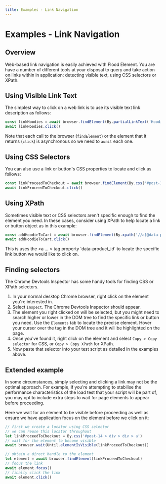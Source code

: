 ```yaml
---
title: Examples - Link Navigation
---
```


# Examples - Link Navigation

## Overview

Web-based link navigation is easily achieved with Flood Element. You are have a number of different tools at your disposal to query and take action on links within in application: detecting visible text, using CSS selectors or XPath.

## Using Visible Link Text

The simplest way to click on a web link is to use its visible text link description as follows:

```typescript
const linkHoodies = await browser.findElement(By.partialLinkText('Hoodies'))
await linkHoodies.click()
```

Note that each call to the browser (`findElement`) or the element that it returns (`click`) is asynchronous so we need to `await` each one.

## Using CSS Selectors

You can also use a link or button's CSS properties to locate and click as follows:

```typescript
const linkProceedToCheckout = await browser.findElement(By.css('#post-14 > div > div > a'))
await linkProceedToCheckout.click()
```

## Using XPath

Sometimes visible text or CSS selectors aren't specific enough to find the element you need. In these cases, consider using
XPath to help locate a link or button object as in this example:

```typescript
const addHoodieToCart = await browser.findElement(By.xpath('//a[@data-product_id=39]'))
await addHoodieToCart.click()
```

This is uses the <a ... > tag property 'data-product_id' to locate the specific link button we would like to click on.

## Finding selectors

The Chrome Devtools Inspector has some handy tools for finding CSS or XPath selectors.

1. In your normal desktop Chrome browser, right click on the element you're interested in.
1. Select `Inspect`. The Chrome Devtools Inspector should appear.
1. The element you right clicked on will be selected, but you might need to search higher or lower in the DOM tree to find the specific link or button you need. Use the `Elements` tab to locate the precise element. Hover your cursor over the tag in the DOM tree and it will be highlighted on the page.
1. Once you've found it, right click on the element and select `Copy > Copy selector` for CSS, or `Copy > Copy XPath` for XPath.
1. Now paste that selector into your test script as detailed in the examples above.

## Extended example

In some circumstances, simply selecting and clicking a link may not be the optimal approach.
For example, if you're attempting to stabilise the performance characteristics of the load test that your script will be part of, you may opt to include extra steps to wait for page elements to appear before proceeding.

Here we wait for an element to be visible before proceeding as well as ensure we have application focus on the element before we click on it:

```typescript
// first we create a locator using CSS selector
// we can reuse this locator throughout
let linkProceedToCheckout = By.css('#post-14 > div > div > a')
// wait for the element to become visible
await browser.wait(Until.elementIsVisible(linkProceedToCheckout))

// obtain a direct handle to the element
let element = await browser.findElement(linkProceedToCheckout)
// focus the link
await element.focus()
// finally click the link
await element.click()
```

<!-- suffix -->
